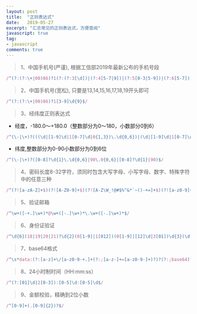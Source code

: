 ```yaml
---
layout: post
title:  "正则表达式"
date:   2019-05-27
excerpt: "汇总常见的正则表达式，方便查阅"
javascript: true
tag:
- javascript
comments: true
---
```



> 1、中国手机号(严谨), 根据工信部2019年最新公布的手机号段

```javascript
/^(?:(?:\+|00)86)?1(?:(?:3[\d])|(?:4[5-7|9])|(?:5[0-3|5-9])|(?:6[5-7])|(?:7[0-8])|(?:8[\d])|(?:9[1|8|9]))\d{8}$/
```

> 2、中国手机号(宽松), 只要是13,14,15,16,17,18,19开头即可

```javascript
/^(?:(?:\+|00)86)?1[3-9]\d{9}$/
```

> 3、经纬度正则表达式

* 经度，-180.0～+180.0（整数部分为0～180，小数部分0到6）

```javascript
/^(\-|\+)?(((\d|[1-9]\d|1[0-7]\d|0{1,3})\.\d{0,6})|(\d|[1-9]\d|1[0-7]\d|0{1,3})|180\.0{0,6}|180)$/
```

* 纬度,整数部分为0-90小数部分为0到6位

```javascript
/^(\-|\+)?([0-8]?\d{1}\.\d{0,6}|90\.0{0,6}|[0-8]?\d{1}|90)$/
```

> 4、密码长度8-32字符，须同时包含大写字母、小写字母、数字、特殊字符中的任意三种

```javascript
/^(?![a-zA-Z]+$)(?![A-Z0-9]+$)(?![A-Z\W_!@#$%^&*`~()-+=]+$)(?![a-z0-9]+$)(?![a-z\W_!@#$%^&*`~()-+=]+$)(?![0-9\W_!@#$%^&*`~()-+=]+$)[a-zA-Z0-9\W_!@#$%^&*`~()-+=]{8,32}$/
```

> 5、验证邮箱

```javascript
/^\w+([-+.]\w+)*@\w+([-.]\w+)*\.\w+([-.]\w+)*$/
```

> 6、身份证验证

```javascript
/^\d{6}(18|19|20|21)?\d{2}(0[1-9]|1[012])(0[1-9]|[12]\d|3[01])\d{3}(\d|X)$/
```

> 7、base64格式

```javascript
/^\s*data:(?:[a-z]+\/[a-z0-9-+.]+(?:;[a-z-]+=[a-z0-9-]+)?)?(?:;base64)?,([a-z0-9!$&',()*+;=\-._~:@\/?%\s]*?)\s*$/
```

> 8、24小时制时间（HH:mm:ss）

```javascript
/^(?:[01]\d|2[0-3]):[0-5]\d:[0-5]\d$/
```

> 9、金额校验，精确到2位小数

```javascript
/^[0-9]+(.[0-9]{2})?$/
```

